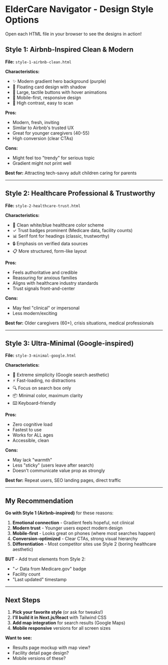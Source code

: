 # ElderCare Navigator - Design Style Options

Open each HTML file in your browser to see the designs in action!

## Style 1: Airbnb-Inspired Clean & Modern
**File:** `style-1-airbnb-clean.html`

**Characteristics:**
- ✨ Modern gradient hero background (purple)
- 🎨 Floating card design with shadow
- 🔘 Large, tactile buttons with hover animations
- 📱 Mobile-first, responsive design
- 🎯 High contrast, easy to scan

**Pros:**
- Modern, fresh, inviting
- Similar to Airbnb's trusted UX
- Great for younger caregivers (40-55)
- High conversion (clear CTAs)

**Cons:**
- Might feel too "trendy" for serious topic
- Gradient might not print well

**Best for:** Attracting tech-savvy adult children caring for parents

---

## Style 2: Healthcare Professional & Trustworthy
**File:** `style-2-healthcare-trust.html`

**Characteristics:**
- 🏥 Clean white/blue healthcare color scheme
- ✓ Trust badges prominent (Medicare data, facility counts)
- 📊 Serif font for headings (classic, trustworthy)
- 🔒 Emphasis on verified data sources
- 📋 More structured, form-like layout

**Pros:**
- Feels authoritative and credible
- Reassuring for anxious families
- Aligns with healthcare industry standards
- Trust signals front-and-center

**Cons:**
- May feel "clinical" or impersonal
- Less modern/exciting

**Best for:** Older caregivers (60+), crisis situations, medical professionals

---

## Style 3: Ultra-Minimal (Google-inspired)
**File:** `style-3-minimal-google.html`

**Characteristics:**
- 🎯 Extreme simplicity (Google search aesthetic)
- ⚡ Fast-loading, no distractions
- 🔍 Focus on search box only
- 📦 Minimal color, maximum clarity
- ⌨️ Keyboard-friendly

**Pros:**
- Zero cognitive load
- Fastest to use
- Works for ALL ages
- Accessible, clean

**Cons:**
- May lack "warmth"
- Less "sticky" (users leave after search)
- Doesn't communicate value prop as strongly

**Best for:** Repeat users, SEO landing pages, direct traffic

---

## My Recommendation

**Go with Style 1 (Airbnb-inspired)** for these reasons:

1. **Emotional connection** - Gradient feels hopeful, not clinical
2. **Modern trust** - Younger users expect modern design
3. **Mobile-first** - Looks great on phones (where most searches happen)
4. **Conversion-optimized** - Clear CTAs, strong visual hierarchy
5. **Differentiation** - Most competitor sites use Style 2 (boring healthcare aesthetic)

**BUT** - Add trust elements from Style 2:
- "✓ Data from Medicare.gov" badge
- Facility count
- "Last updated" timestamp

---

## Next Steps

1. **Pick your favorite style** (or ask for tweaks!)
2. **I'll build it in Next.js/React** with Tailwind CSS
3. **Add map integration** for search results (Google Maps)
4. **Mobile responsive** versions for all screen sizes

**Want to see:**
- Results page mockup with map view?
- Facility detail page design?
- Mobile versions of these?
